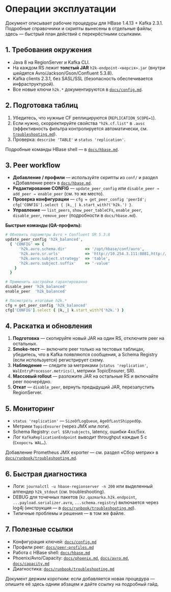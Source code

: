 # Операции эксплуатации

Документ описывает рабочие процедуры для HBase 1.4.13 + Kafka 2.3.1. Подробные справочники и скрипты вынесены в отдельные файлы; здесь — быстрый план действий с перекрёстными ссылками.

## 1. Требования окружения

- Java 8 на RegionServer и Kafka CLI.
- На каждом RS лежит **толстый JAR** `h2k-endpoint-<версія>.jar` (внутри шейдятся Avro/Jackson/Gson/Confluent 5.3.8).
- Kafka clients 2.3.1, без SASL/SSL (безопасность обеспечивается инфраструктурой).
- Все новые ключи `h2k.*` документируются в [`docs/config.md`](../config.md).

## 2. Подготовка таблиц

1. Убедитесь, что нужные CF реплицируются (`REPLICATION_SCOPE=1`).
2. Если нужно, скорректируйте свойства `"h2k.cf.list"` в `.avsc` (эффективность фильтра контролируется автоматически, см. [`troubleshooting.md`](troubleshooting.md)).
3. Проверка: `describe 'TABLE'` и `status 'replication'`.

Подробные команды HBase shell — в [`docs/hbase.md`](../hbase.md).

## 3. Peer workflow

- **Добавление / профили** — используйте скрипты из `conf/` и раздел «Добавление peer» в [`docs/hbase.md`](../hbase.md#добавление-peer).
- **Редактирование CONFIG** — `update_peer_config` или `disable_peer → add_peer → enable_peer` (см. то же место).
- **Проверка конфигурации** — `cfg = get_peer_config 'peerId'; cfg['CONFIG'].select { |k,_| k.start_with?('h2k.') }`.
- **Управление** — `list_peers`, `show_peer_tableCFs`, `enable_peer`, `disable_peer`, `remove_peer` (подробности в `docs/hbase.md`).

**Быстрые команды (QA-профиль):**

```ruby
# Обновить параметры Avro + Confluent SR 5.3.8
update_peer_config 'h2k_balanced',
  { 'CONFIG' => {
      'h2k.avro.schema.dir'        => '/opt/hbase/conf/avro',
      'h2k.avro.sr.urls'           => 'http://10.254.3.111:8081,http://10.254.3.112:8081,http://10.254.3.113:8081',
      'h2k.avro.subject.strategy'  => 'table',
      'h2k.avro.subject.suffix'    => '-value'
    }
  }

# Применить настройки гарантированно
disable_peer 'h2k_balanced'
enable_peer  'h2k_balanced'

# Посмотреть итоговые h2k.*
cfg = get_peer_config 'h2k_balanced'
cfg['CONFIG'].select { |k,_| k.start_with?('h2k.') }
```

## 4. Раскатка и обновления

1. **Подготовка** — скопируйте новый JAR на один RS, отключите peer на остальных.
2. **Smoke-тест** — включите peer только на тестовых таблицах, убедитесь, что в Kafka появляются сообщения, а Schema Registry (если используется) регистрирует схему.
3. **Наблюдение** — следите за метриками (`status 'replication'`, `WalEntryProcessor.metrics()`, метрики TopicEnsurer, SR).
4. **Массовый rollout** — разложите JAR на остальные RS и включайте peer поочерёдно.
5. **Откат** — `disable_peer`, вернуть предыдущий JAR, перезапустить RegionServer.

## 5. Мониторинг

- `status 'replication'` — `SizeOfLogQueue`, `AgeOfLastShippedOp`.
- Метрики `TopicEnsurer` (через JMX или логи).
- Schema Registry: `curl $SR/subjects`, latency, ошибки 4xx/5xx.
- Лог `KafkaReplicationEndpoint` выводит throughput каждые 5 с (`Скорость WAL…`).

Добавление Prometheus JMX exporter — см. раздел «Сбор метрик» в [`docs/runbook/troubleshooting.md`](troubleshooting.md#сбор-метрик-через-prometheus).

## 6. Быстрая диагностика

- Логи: `journalctl -u hbase-regionserver -n 200` или выделенный аппендер `h2k_stdout` (см. troubleshooting).
- DEBUG для точечных пакетов (`kz.qazmarka.h2k.endpoint`, `...payload.serializer.avro`, `...schema.registry`) включается через log4j (инструкция — в [`docs/runbook/troubleshooting.md`](troubleshooting.md#отладочное-логирование-replicationendpoint)).
- Типичные проблемы и решения — в том же файле.

## 7. Полезные ссылки

- Конфигурация ключей: [`docs/config.md`](../config.md)
- Профили peer: [`docs/peer-profiles.md`](../peer-profiles.md)
- Работа с HBase shell: [`docs/hbase.md`](../hbase.md)
- Phoenix/Avro/Capacity: [`docs/phoenix.md`](../phoenix.md), [`docs/avro.md`](../avro.md), [`docs/capacity.md`](../capacity.md)
- Диагностика: [`docs/runbook/troubleshooting.md`](troubleshooting.md)

Документ держим коротким: если добавляется новая процедура — опишите её здесь одним абзацем и дайте ссылку на подробный гайд.
